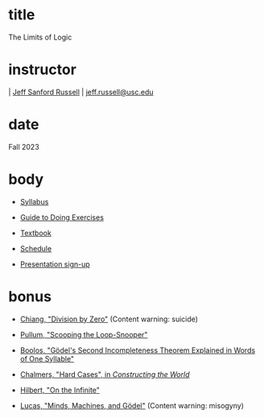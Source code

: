 # title
The Limits of Logic

# instructor

| [Jeff Sanford Russell](./index.html)
| <jeff.russell@usc.edu>

# date

Fall 2023

# body

-   [Syllabus](./logic-450-2023-syllabus.pdf)

-   [Guide to Doing Exercises](./logic-450-2023-exercises.pdf)

-   [Textbook](./limits-of-logic.pdf)

-   [Schedule](https://docs.google.com/spreadsheets/d/1spKtyPURTnh0SZgmAPJXS8_z8jHgWOe3wMpxapIdLeM/edit?usp=sharing)

-   [Presentation sign-up](https://docs.google.com/spreadsheets/d/1XcDknRG8D9t_oG34t8eXoPdgZ_g3xy07AEWFrc0EhVQ/edit?usp=sharing)

# bonus

+   [Chiang, "Division by Zero"](https://www.dropbox.com/s/jaorm3rlbic2w24/chiang-division-by-zero.pdf?dl=0) (Content warning: suicide)
+   [Pullum, "Scooping the Loop-Snooper"](http://www.lel.ed.ac.uk/~gpullum/loopsnoop.html)
+   [Boolos, "Gödel's Second Incompleteness Theorem Explained in Words of One Syllable"](https://www.dropbox.com/s/72ue1o684f4zltm/boolos-godel.pdf?dl=0)

+   [Chalmers, "Hard Cases", in *Constructing the World*](https://www.dropbox.com/s/n9gp2yrpbbjg5b7/chalmers-constructing.pdf?dl=0)
+   [Hilbert, "On the Infinite"](https://www.dropbox.com/s/hp1evl0689paqpv/hilbert-infinite.pdf?dl=0)
+   [Lucas, "Minds, Machines, and Gödel"](https://www.dropbox.com/s/a28br7xxogvg67e/lucas-minds-machines.pdf?dl=0) (Content warning: misogyny)

